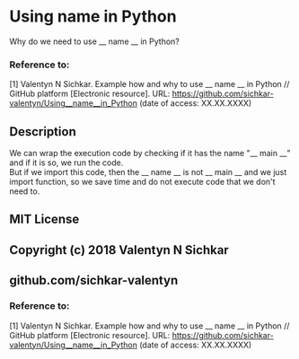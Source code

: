 # Using __name__ in Python
Why do we need to use __ name __ in Python?

### Reference to:
[1] Valentyn N Sichkar. Example how and why to use __ name __ in Python // GitHub platform [Electronic resource]. URL: https://github.com/sichkar-valentyn/Using__name__in_Python (date of access: XX.XX.XXXX)

## Description
We can wrap the execution code by checking if it has the name "__ main __" and if it is so, we run the code.
<br/>But if we import this code, then the __ name __ is not __ main __ and we just import function, so we save time and do not execute code that we don't need to.

## MIT License
## Copyright (c) 2018 Valentyn N Sichkar
## github.com/sichkar-valentyn
### Reference to:
[1] Valentyn N Sichkar. Example how and why to use __ name __ in Python // GitHub platform [Electronic resource]. URL: https://github.com/sichkar-valentyn/Using__name__in_Python (date of access: XX.XX.XXXX)
